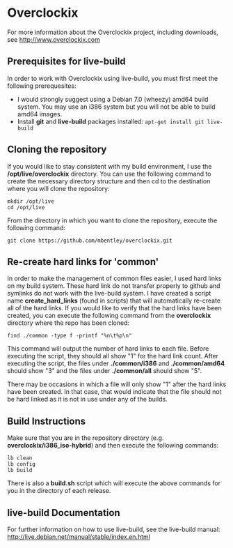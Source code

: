 # Overclockix 
For more information about the Overclockix project, including downloads, see http://www.overclockix.com

## Prerequisites for live-build
In order to work with Overclockix using live-build, you must first meet the following prerequesites:
- I would strongly suggest using a Debian 7.0 (wheezy) amd64 build system.  You may use an i386 system but you will not be able to build amd64 images.
- Install **git** and **live-build** packages installed:  `apt-get install git live-build`

## Cloning the repository
If you would like to stay consistent with my build environment, I use the **/opt/live/overclockix** directory.  You can use the following command to create the necessary directory structure and then cd to the destination where you will clone the repository:
```
mkdir /opt/live
cd /opt/live
```

From the directory in which you want to clone the repository, execute the following command:
```
git clone https://github.com/mbentley/overclockix.git
```

## Re-create hard links for 'common'
In order to make the management of common files easier, I used hard links on my build system.  These hard link do not transfer properly to github and symlinks do not work with the live-build system.  I have created a script name **create_hard_links** (found in scripts) that will automatically re-create all of the hard links.
If you would like to verify that the hard links have been created, you can execute the following command from the **overclockix** directory where the repo has been cloned:
```
find ./common -type f -printf "%n\t%p\n"
```
This command will output the number of hard links to each file.  Before executing the script, they should all show "1" for the hard link count.  After executing the script, the files under **./common/i386** and **./common/amd64** should show "3" and the files under **./common/all** should show "5".

There may be occasions in which a file will only show "1" after the hard links have been created.  In that case, that would indicate that the file should not be hard linked as it is not in use under any of the builds.

## Build Instructions
Make sure that you are in the repository directory (e.g. **overclockix/i386_iso-hybrid**) and then execute the following commands:
```
lb clean
lb config
lb build
```
There is also a **build.sh** script which will execute the above commands for you in the directory of each release.

## live-build Documentation
For further information on how to use live-build, see the live-build manual:  http://live.debian.net/manual/stable/index.en.html
